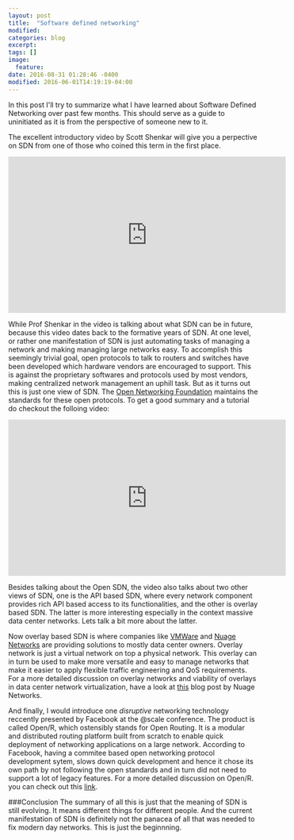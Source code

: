 ```yaml
---
layout: post
title:  "Software defined networking"
modified:
categories: blog
excerpt:
tags: []
image:
  feature:
date: 2016-08-31 01:28:46 -0400
modified: 2016-06-01T14:19:19-04:00
---
```


In this post I'll try to summarize what I have learned about Software 
Defined Networking over past few months. This should serve as a guide to 
uninitiated as it is from the perspective of someone new to it. 

The excellent introductory video by Scott Shenkar will give you a perpective on 
SDN from one of those who coined this term in the first place.
<iframe width="560" height="315" src="https://www.youtube.com/embed/WabdXYzCAOU" frameborder="0" allowfullscreen></iframe>

While Prof Shenkar in the video is talking about what SDN can be in future,
because this video dates back to the formative years of SDN. At one level, 
or rather one manifestation of SDN is just automating tasks of managing a 
network and making managing large networks easy. To accomplish this seemingly
trivial goal, open protocols to talk to routers and switches have been developed
which hardware vendors are encouraged to support. This is against the proprietary
softwares and protocols used by most vendors, making centralized network management 
an uphill task. But as it turns out this is just one view of SDN. The [Open Networking
Foundation](https://www.opennetworking.org/) maintains the standards for these open
protocols. To get a good summary and a tutorial do checkout the folloing video:
<iframe width="560" height="315" src="https://www.youtube.com/embed/l-DcbQhFAQs" frameborder="0" allowfullscreen></iframe>

Besides talking about the Open SDN, the video also talks about two other views of SDN, 
one is the API based SDN, where every network component provides rich API based access 
to its functionalities, and the other is overlay based SDN. The latter is more interesting
especially in the context massive data center networks. Lets talk a bit more about the latter.

Now overlay based SDN is where companies like [VMWare](http://www.vmware.com/solutions/software-defined-datacenter/in-depth.html) and [Nuage Networks](http://www.nuagenetworks.net/) are 
providing solutions to mostly data center owners. Overlay network is just a virtual network
on top a physical network. This overlay can in turn be used to make more versatile and 
easy to manage networks that make it easier to apply flexible traffic engineering and QoS
requirements. For a more detailed discussion on overlay networks and viability of overlays 
in data center network virtualization, have a look at [this](http://www.nuagenetworks.net/blog/network-virtualization-overlay-and-underlay-design/) blog post by Nuage Networks.

And finally, I would introduce one *disruptive* networking technology reccently presented by 
Facebook at the @scale conference. The product is called Open/R, which ostensibly stands for 
Open Routing. It is a modular and distributed routing platform built from scratch to enable
quick deployment of networking applications on a large network. According to Facebook, having
a commitee based open networking protocol development sytem, slows down quick development and 
hence it chose its own path by not following the open standards and in turn did not need to
support a lot of legacy features. For a more detailed discussion on Open/R. you can check out
this [link](https://code.facebook.com/posts/1142111519143652/introducing-open-r-a-new-modular-routing-platform/).

###Conclusion
The summary of all this is just that the meaning of SDN is still evolving. It means different
things for different people. And the current manifestation of SDN is definitely not the
panacea of all that was needed to fix modern day networks. This is just the beginnning.
